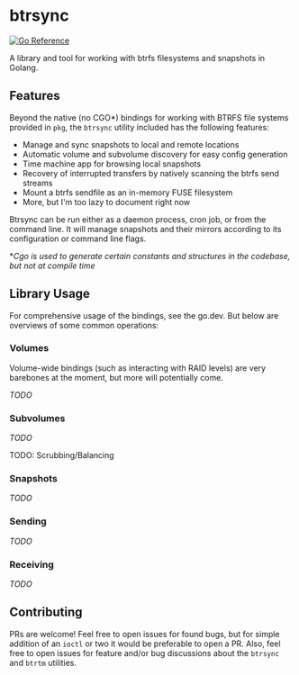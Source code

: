 # btrsync

[![Go Reference](https://pkg.go.dev/badge/github.com/tinyzimmer/btrsync.svg)](https://pkg.go.dev/github.com/tinyzimmer/btrsync)

A library and tool for working with btrfs filesystems and snapshots in Golang.

## Features

Beyond the native (no CGO*) bindings for working with BTRFS file systems provided in `pkg`, the `btrsync` utility included has the following features:

 * Manage and sync snapshots to local and remote locations
 * Automatic volume and subvolume discovery for easy config generation
 * Time machine app for browsing local snapshots
 * Recovery of interrupted transfers by natively scanning the btrfs send streams
 * Mount a btrfs sendfile as an in-memory FUSE filesystem
 * More, but I'm too lazy to document right now

Btrsync can be run either as a daemon process, cron job, or from the command line. 
It will manage snapshots and their mirrors according to its configuration or command line flags.

**Cgo is used to generate certain constants and structures in the codebase, but not at compile time*

## Library Usage

For comprehensive usage of the bindings, see the go.dev. But below are overviews of some common operations:

### Volumes

Volume-wide bindings (such as interacting with RAID levels) are very barebones at the moment, but more will potentially come.

_TODO_

### Subvolumes

_TODO_

TODO: Scrubbing/Balancing

### Snapshots

_TODO_

### Sending

_TODO_

### Receiving

_TODO_

## Contributing

PRs are welcome! Feel free to open issues for found bugs, but for simple addition of an `ioctl` or two it would be preferable to open a PR. Also, feel free to open issues for feature and/or bug discussions about the `btrsync` and `btrtm` utilities.